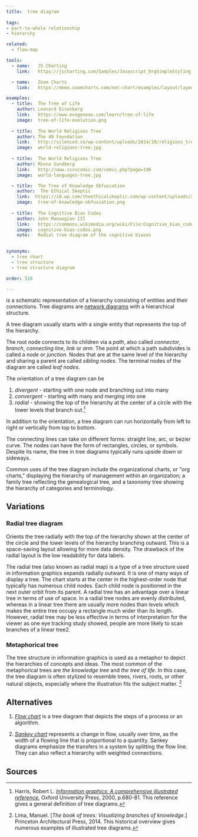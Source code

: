 ```yaml
---
title:  tree diagram
  
tags:
- part-to-whole relationship
- hierarchy

related:
  - flow-map

tools:
  - name:   JS Charting
    link:   https://jscharting.com/Samples/Javascript_OrgSimpleStyling_Chart

  - name:   Zoom Charts
    link:   https://demo.zoomcharts.com/net-chart/examples/layout/layout-hierarchy

examples:
  - title:  The Tree of Life
    author: Leonard Eisenberg
    link:   https://www.evogeneao.com/learn/tree-of-life
    image:  tree-of-life-evolution.png
    
  - title:  The World Religions Tree
    author: The 40 Foundation
    link:   http://silenced.co/wp-content/uploads/2014/10/religions_tree.jpg
    image:  world-religions-tree.jpg
  
  - title:  The World Religions Tree
    author: Minna Sundberg
    link:   http://www.sssscomic.com/comic.php?page=196
    image:  world-languages-tree.jpg

  - title:  The Tree of Knowledge Obfuscation
    author:  The Ethical Skeptic
    link:  https://i0.wp.com/theethicalskeptic.com/wp-content/uploads/2017/07/Tree-of-Knowledge-Obfuscation.png?ssl=1
    image:  tree-of-knowledge-obfuscation.png
 
  - title:  The Cognitive Bias Codex
    author: John Manoogian III
    link:   https://commons.wikimedia.org/wiki/File:Cognitive_bias_codex_en.svg
    image:  cognitive-bias-codex.png
    note:   Radial tree diagram of the cognitive biases   
    

synonyms:
  - tree chart
  - tree structure
  - tree structure diagram

order: 510

---
```


is a schematic representation of a hierarchy consisting of entities and their connections. Tree diagrams are [network diagrams](/network-diagram) with a hierarchical structure.

<!--more-->
A tree diagram usually starts with a single entity that represents the top of the hierarchy. 

The root node connects to its children via a *path*, also called *connector*, *branch*, *connecting line*, *link* or *arm*. The point at which a path subdivides is called a *node* or *junction*. Nodes that are at the same level of the hierarchy and sharing a parent are called *sibling nodes*. The terminal nodes of the diagram are called *leaf nodes*.

The orientation of a tree diagram can be
1. *divergent* - starting with one node and branching out into many
2. *convergent* - starting with many and merging into one
3. *radial* - showing the top of the hierarchy at the center of a circle with the lower levels that branch out.[^harris]

In addition to the orientation, a tree diagram can run horizontally from left to right or vertically from top to bottom.

The connecting lines can take on different forms: straight line, arc, or bezier curve. The nodes can have the form of rectangles, circles, or symbols. Despite its name, the tree in tree diagrams typically runs upside down or sideways.


Common uses of the tree diagram include the organizational charts, or "org charts," displaying the hierarchy of management within an organization; a family tree reflecting the genealogical tree, and a taxonomy tree showing the hierarchy of categories and terminology.

## Variations

### Radial tree diagram
Orients the tree radially with the top of the hierarchy shown at the center of the circle and the lower levels of the hierarchy branching outward. This is a space-saving layout allowing for more data density. The drawback of the radial layout is the low readability for data labels.
<!-- TODO: review -->
The radial tree (also known as radial map) is a type of a tree structure used in information graphics expands radially outward. It is one of many ways of display a tree. The chart starts at the center in the highest-order node that typically has numerous child nodes. Each child node is positioned in the next outer orbit from its parent. A radial tree has an advantage over a linear tree in terms of use of space. In a radial tree nodes are evenly distributed, whereas in a linear tree there are usually more nodes than levels which makes the entire tree occupy a rectangle much wider than its length. However, radial tree may be less effective in terms of interpretation for the viewer as one eye tracking study showed, people are more likely to scan branches of a linear tree2.

<!--
Sources
[^harris]: Harris, Robert L. [*Information graphics: A comprehensive illustrated reference.*](https://books.google.com/books?id=LT1RXREvkGIC) Oxford University Press, 2000, p.680-81. This reference gives a general definition of tree diagrams.
[^lima]: Lima, Manuel. [*The book of trees: Visualizing branches of knowledge.*] Princeton Architectural Press, 2014. This historical overview gives numerous examples of illustrated tree diagrams.
-->


### Metaphorical tree

The tree structure in information graphics is used as a metaphor to depict the hierarchies of concepts and ideas. The most common of the metaphorical trees are *the knowledge tree* and *the tree of life*. In this case, the tree diagram is often stylized to resemble trees, rivers, roots, or other natural objects, especially where the illustration fits the subject matter. [^lima]

## Alternatives
1. [*Flow chart*](/flow-chart) is a tree diagram that depicts the steps of a process or an algorithm.


2. [*Sankey chart*](/sankey-chart) represents a change in flow, usually over time, as the width of a flowing line that is proportional to a quantity. Sankey diagrams emphasize the transfers in a system by splitting the flow line. They can also reflect a hierarchy with weighted connections.


## Sources
[^harris]: Harris, Robert L. [*Information graphics: A comprehensive illustrated reference.*](https://books.google.com/books?id=LT1RXREvkGIC) Oxford University Press, 2000, p.680-81. This reference gives a general definition of tree diagrams.
[^lima]: Lima, Manuel. [*The book of trees: Visualizing branches of knowledge.*] Princeton Architectural Press, 2014. This historical overview gives numerous examples of illustrated tree diagrams.

